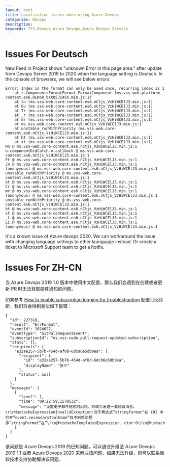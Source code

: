 ```yaml
---
layout: post
title: Localization issues when using Azure Devops
categories: Devops
description: 
keywords: TFS,Devops,Azure Devops,Azure Devops Service
---
```


# Issues For Deutsch

New Feed in Project shows "unknown Error in this page area." after update from Devops Server 2019 to 2020 when the language setting is Deutsch. In the console of browsers, we will see below errors:

```
Error: Index in the format can only be used once, recurring index is 1
    at t.ComponentsFormatFormat.FormatComponent (ms.vss-web.platform-content.es6.DLNo8_bXX05JI4SX.min.js:1)
    at tn (ms.vss-web.core-content.es6.nCtjs_VzHiWCElJ3.min.js:1)
    at Gu (ms.vss-web.core-content.es6.nCtjs_VzHiWCElJ3.min.js:1)
    at Tr (ms.vss-web.core-content.es6.nCtjs_VzHiWCElJ3.min.js:1)
    at _r (ms.vss-web.core-content.es6.nCtjs_VzHiWCElJ3.min.js:1)
    at mr (ms.vss-web.core-content.es6.nCtjs_VzHiWCElJ3.min.js:1)
    at ms.vss-web.core-content.es6.nCtjs_VzHiWCElJ3.min.js:1
    at unstable_runWithPriority (ms.vss-web.core-content.es6.nCtjs_VzHiWCElJ3.min.js:1)
    at bt (ms.vss-web.core-content.es6.nCtjs_VzHiWCElJ3.min.js:1)
    at xt (ms.vss-web.core-content.es6.nCtjs_VzHiWCElJ3.min.js:1)
Hn @ ms.vss-web.core-content.es6.nCtjs_VzHiWCElJ3.min.js:1
o.componentDidCatch.n.callback @ ms.vss-web.core-content.es6.nCtjs_VzHiWCElJ3.min.js:1
Ft @ ms.vss-web.core-content.es6.nCtjs_VzHiWCElJ3.min.js:1
Jn @ ms.vss-web.core-content.es6.nCtjs_VzHiWCElJ3.min.js:1
(anonymous) @ ms.vss-web.core-content.es6.nCtjs_VzHiWCElJ3.min.js:1
unstable_runWithPriority @ ms.vss-web.core-content.es6.nCtjs_VzHiWCElJ3.min.js:1
bt @ ms.vss-web.core-content.es6.nCtjs_VzHiWCElJ3.min.js:1
Cr @ ms.vss-web.core-content.es6.nCtjs_VzHiWCElJ3.min.js:1
mr @ ms.vss-web.core-content.es6.nCtjs_VzHiWCElJ3.min.js:1
(anonymous) @ ms.vss-web.core-content.es6.nCtjs_VzHiWCElJ3.min.js:1
unstable_runWithPriority @ ms.vss-web.core-content.es6.nCtjs_VzHiWCElJ3.min.js:1
bt @ ms.vss-web.core-content.es6.nCtjs_VzHiWCElJ3.min.js:1
xt @ ms.vss-web.core-content.es6.nCtjs_VzHiWCElJ3.min.js:1
_t @ ms.vss-web.core-content.es6.nCtjs_VzHiWCElJ3.min.js:1
Ei @ ms.vss-web.core-content.es6.nCtjs_VzHiWCElJ3.min.js:1
(anonymous) @ ms.vss-web.core-content.es6.nCtjs_VzHiWCElJ3.min.js:1
```

It's a known issue of Azure devops 2020. We can workaround the issue with changing language settings to other launguage instead. Or create a ticket to Microsoft Support team to get a hotfix.


# Issues For ZH-CN

当 Azure Devops 2019 1.0 版本中使用中文配置，那么我们会遇到在创建或者更新 PR 时无法获取邮件通知的问题。

如果参考 [How to enable subscription logging for troubleshooting](https://docs.microsoft.com/en-us/azure/devops/notifications/use-subscription-logging?view=azure-devops-2020) 配置订阅诊断，我们将会得到类似如下报错：

```
{
  "id": 227318,
  "result": "ErrFormat",
  "eventId": 1024627,
  "eventType": "GitPullRequestEvent",
  "subscriptionId": "ms.vss-code.pull-request-updated-subscription",
  "stats": {},
  "recipients": {
    "e32ae257-5b7b-454d-af0d-6dc96e5db9ea": {
      "recipient": {
        "id": "e32ae257-5b7b-454d-af0d-6dc96e5db9ea",
        "displayName": "张三"
      },
      "status": null
    }
  },
  "messages": [
    {
      "level": 1,
      "time": "09:22:59.1570532",
      "message": "设置电子邮件格式时出错。将改为发送一条错误消息。\r\nMustacheExpressionInvalidException:对于表达式“stringFormat“在 {0} 中打开”event.secondaryToolName”找不到帮助程序“stringFormat“在”\r\n@MustacheTemplatedExpression..ctor:0\r\n@MustacheExpression.Parse:0\r\n@ContributedTemplateServiceBase`1.ParseFieldToken:0\r\n@ContributedTemplateServiceBase`1.ParseFieldToken:0\r\n@ContributedTemplateServiceBase`1.ParseFieldToken:0\r\n@ContributedTemplateServiceBase`1.ParseFieldToken:0\r\n"
    }
  ]
}
```

该问题是 Azure Devops 2019 的已知问题，可以通过升级至  Azure Devops 2019 1.1 或者 Azure Devops 2020 来解决该问题。如果无法升级，则可以联系微软技术支持协助解决该问题。